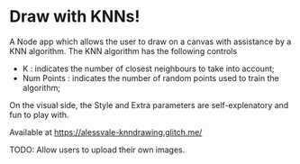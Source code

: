 # Draw with KNNs!

A Node app which allows the user to draw on a canvas with assistance by a KNN algorithm. 
The KNN algorithm has the following controls 

<ul>
<li> K : indicates the number of closest neighbours to take into account;
<li> Num Points : indicates the number of random points used to train the algorithm;
</ul>

On the visual side, the Style and Extra parameters are self-explenatory and fun to play with.

Available at https://alessvale-knndrawing.glitch.me/

TODO: Allow users to upload their own images.
